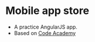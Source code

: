 # Mobile app store
- A practice AngularJS app.
- Based on [Code Academy](https://www.codecademy.com/en/courses/learn-angularjs)
